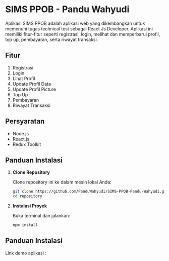 # SIMS PPOB - Pandu Wahyudi

Aplikasi SIMS PPOB adalah aplikasi web yang dikembangkan untuk memenuhi tugas technical test sebagai React Js Developer. Aplikasi ini memiliki fitur-fitur seperti registrasi, login, melihat dan memperbarui profil, top up, pembayaran, serta riwayat transaksi.

## Fitur

1. Registrasi
2. Login
3. Lihat Profil
4. Update Profil Data
5. Update Profil Picture
6. Top Up
7. Pembayaran
8. Riwayat Transaksi

## Persyaratan

- Node.js
- React.js
- Redux Toolkit

## Panduan Instalasi

1. **Clone Repository**

   Clone repository ini ke dalam mesin lokal Anda:

   ```bash
   git clone https://github.com/PanduWahyudi/SIMS-PPOB-Pandu-Wahyudi.git
   cd repository

   ```

2. **Instalasi Proyek**

   Buka terminal dan jalankan:

   ```bash
   npm install
   ```

## Panduan Instalasi

Link demo aplikasi :
